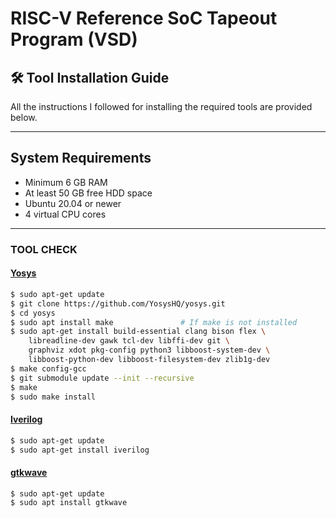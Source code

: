 # RISC-V Reference SoC Tapeout Program (VSD)

## 🛠️ Tool Installation Guide

All the instructions I followed for installing the required tools are provided below.

---

## **System Requirements**

- Minimum 6 GB RAM  
- At least 50 GB free HDD space  
- Ubuntu 20.04 or newer  
- 4 virtual CPU cores  

---
### **TOOL CHECK**

#### <ins>**Yosys**</ins>
```bash
$ sudo apt-get update
$ git clone https://github.com/YosysHQ/yosys.git
$ cd yosys
$ sudo apt install make               # If make is not installed
$ sudo apt-get install build-essential clang bison flex \
    libreadline-dev gawk tcl-dev libffi-dev git \
    graphviz xdot pkg-config python3 libboost-system-dev \
    libboost-python-dev libboost-filesystem-dev zlib1g-dev
$ make config-gcc
$ git submodule update --init --recursive
$ make 
$ sudo make install
```


#### <ins>**Iverilog**</ins>
```bash
$ sudo apt-get update
$ sudo apt-get install iverilog
```


#### <ins>**gtkwave**</ins>
```bash
$ sudo apt-get update
$ sudo apt install gtkwave
```


